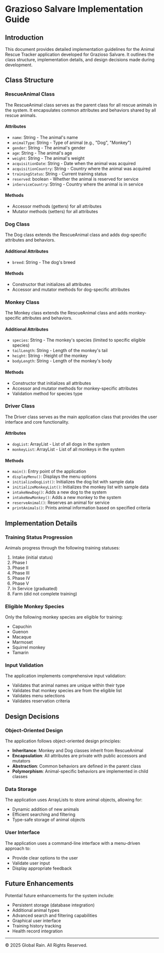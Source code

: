 # Grazioso Salvare Implementation Guide

## Introduction
This document provides detailed implementation guidelines for the Animal Rescue Tracker application developed for Grazioso Salvare. It outlines the class structure, implementation details, and design decisions made during development.

## Class Structure

### RescueAnimal Class
The RescueAnimal class serves as the parent class for all rescue animals in the system. It encapsulates common attributes and behaviors shared by all rescue animals.

#### Attributes
- `name`: String - The animal's name
- `animalType`: String - Type of animal (e.g., "Dog", "Monkey")
- `gender`: String - The animal's gender
- `age`: String - The animal's age
- `weight`: String - The animal's weight
- `acquisitionDate`: String - Date when the animal was acquired
- `acquisitionCountry`: String - Country where the animal was acquired
- `trainingStatus`: String - Current training status
- `reserved`: boolean - Whether the animal is reserved for service
- `inServiceCountry`: String - Country where the animal is in service

#### Methods
- Accessor methods (getters) for all attributes
- Mutator methods (setters) for all attributes

### Dog Class
The Dog class extends the RescueAnimal class and adds dog-specific attributes and behaviors.

#### Additional Attributes
- `breed`: String - The dog's breed

#### Methods
- Constructor that initializes all attributes
- Accessor and mutator methods for dog-specific attributes

### Monkey Class
The Monkey class extends the RescueAnimal class and adds monkey-specific attributes and behaviors.

#### Additional Attributes
- `species`: String - The monkey's species (limited to specific eligible species)
- `tailLength`: String - Length of the monkey's tail
- `height`: String - Height of the monkey
- `bodyLength`: String - Length of the monkey's body

#### Methods
- Constructor that initializes all attributes
- Accessor and mutator methods for monkey-specific attributes
- Validation method for species type

### Driver Class
The Driver class serves as the main application class that provides the user interface and core functionality.

#### Attributes
- `dogList`: ArrayList<Dog> - List of all dogs in the system
- `monkeyList`: ArrayList<Monkey> - List of all monkeys in the system

#### Methods
- `main()`: Entry point of the application
- `displayMenu()`: Displays the menu options
- `initializeDogList()`: Initializes the dog list with sample data
- `initializeMonkeyList()`: Initializes the monkey list with sample data
- `intakeNewDog()`: Adds a new dog to the system
- `intakeNewMonkey()`: Adds a new monkey to the system
- `reserveAnimal()`: Reserves an animal for service
- `printAnimals()`: Prints animal information based on specified criteria

## Implementation Details

### Training Status Progression
Animals progress through the following training statuses:
1. Intake (initial status)
2. Phase I
3. Phase II
4. Phase III
5. Phase IV
6. Phase V
7. In Service (graduated)
8. Farm (did not complete training)

### Eligible Monkey Species
Only the following monkey species are eligible for training:
- Capuchin
- Guenon
- Macaque
- Marmoset
- Squirrel monkey
- Tamarin

### Input Validation
The application implements comprehensive input validation:
- Validates that animal names are unique within their type
- Validates that monkey species are from the eligible list
- Validates menu selections
- Validates reservation criteria

## Design Decisions

### Object-Oriented Design
The application follows object-oriented design principles:
- **Inheritance**: Monkey and Dog classes inherit from RescueAnimal
- **Encapsulation**: All attributes are private with public accessors and mutators
- **Abstraction**: Common behaviors are defined in the parent class
- **Polymorphism**: Animal-specific behaviors are implemented in child classes

### Data Storage
The application uses ArrayLists to store animal objects, allowing for:
- Dynamic addition of new animals
- Efficient searching and filtering
- Type-safe storage of animal objects

### User Interface
The application uses a command-line interface with a menu-driven approach to:
- Provide clear options to the user
- Validate user input
- Display appropriate feedback

## Future Enhancements
Potential future enhancements for the system include:
- Persistent storage (database integration)
- Additional animal types
- Advanced search and filtering capabilities
- Graphical user interface
- Training history tracking
- Health record integration

---
© 2025 Global Rain. All Rights Reserved.
